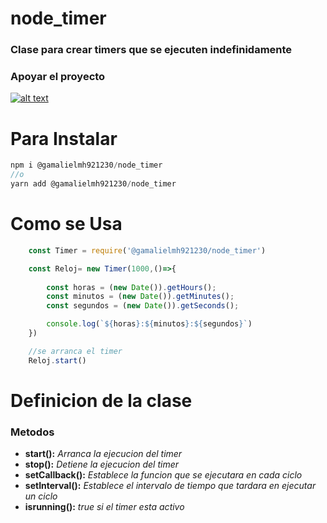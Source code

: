 # node_timer
### Clase para crear timers que se ejecuten indefinidamente
### **Apoyar el proyecto**
[![alt text](https://www.paypalobjects.com/es_XC/MX/i/btn/btn_donateCC_LG.gif)](https://www.paypal.com/cgi-bin/webscr?cmd=_s-xclick&hosted_button_id=HJT3RJKJ44EWQ&source=url
)
# Para Instalar
```javascript 
npm i @gamalielmh921230/node_timer 
//o
yarn add @gamalielmh921230/node_timer
````

# Como se Usa
```javascript 
    const Timer = require('@gamalielmh921230/node_timer')

    const Reloj= new Timer(1000,()=>{ 
        
        const horas = (new Date()).getHours();
        const minutos = (new Date()).getMinutes();
        const segundos = (new Date()).getSeconds();

        console.log(`${horas}:${minutos}:${segundos}`)
    })

    //se arranca el timer
    Reloj.start()

```` 
# Definicion de la clase
### **Metodos**
- **start():** *Arranca la ejecucion del timer*
- **stop():** *Detiene la ejecucion del timer*
- **setCallback():** *Establece la funcion que  se ejecutara en cada ciclo*
- **setInterval():** *Establece el intervalo de tiempo que tardara en ejecutar un ciclo*
- **isrunning():** *true si el timer esta activo*
